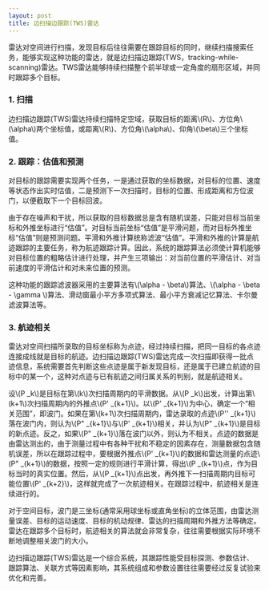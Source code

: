 ```yaml
---
layout: post
title: 边扫描边跟踪(TWS)雷达
---
```


雷达对空间进行扫描，发现目标后往往需要在跟踪目标的同时，继续扫描搜索任务，能够实现这种功能的雷达，就是边扫描边跟踪(TWS，tracking-while-scanning)雷达。TWS雷达能够持续扫描整个前半球或一定角度的扇形区域，并同时跟踪多个目标。

### 1. 扫描

边扫描边跟踪(TWS)雷达持续扫描特定空域，获取目标的距离\\(R\\)、方位角\\(\alpha\\)两个坐标值，或距离\\(R\\)、方位角\\(\alpha\\)、仰角\\(\beta\\)三个坐标值。

### 2. 跟踪：估值和预测

对目标的跟踪需要实现两个任务，一是通过获取的坐标数据，对目标的位置、速度等状态作出实时估值，二是预测下一次扫描时，目标的位置、形成距离和方位波门，以便截取下一个目标回波。

由于存在噪声和干扰，所以获取的目标数据总是含有随机误差，只能对目标当前坐标和外推坐标进行“估值”。对目标当前坐标“估值”是平滑问题，而对目标外推坐标“估值”则是预测问题。平滑和外推计算统称滤波“估值”。平滑和外推的计算是航迹跟踪的主要任务，称为航迹跟踪计算。因此，系统的跟踪算法必须使计算机能够对目标位置的粗略估计进行处理，并产生三项输出：对当前位置的平滑估计、对当前速度的平滑估计和对未来位置的预测。

这种功能的跟踪滤波器采用的主要算法有\\(\alpha - \beta\\)算法、\\(\alpha - \beta - \gamma \\)算法、滑动窗最小平方多项式算法、最小平方衰减记忆算法、卡尔曼滤波算法等。

### 3. 航迹相关

雷达对空间扫描所录取的目标坐标称为点迹，经过持续扫描，把同一目标的各点迹连接成线就是目标的航迹。边扫描边跟踪(TWS)雷达完成一次扫描即获得一批点迹信息，系统需要首先判断这些点迹是属于新发现目标，还是属于已建立航迹的目标中的某一个，这种对点迹与已有航迹之间归属关系的判别，就是航迹相关。

设\\(P _k\\)是目标在第\\(k\\)次扫描周期内的平滑数据。从\\(P _k\\)出发，计算出第\\(k+1\\)次扫描周期内的外推点\\(P' _{k+1}\\)。以\\(P' _{k+1}\\)为中心，确定一个“相关范围”，即波门。如果在第\\(k+1\\)次扫描周期内，雷达录取的点迹\\(P'' _{k+1}\\)落在波门内，则认为\\(P" _{k+1}\\)与\\(P' _{k+1}\\)相关，并认为\\(P" _{k+1}\\)是目标的新点迹。反之，如果\\(P" _{k+1}\\)落在波门以外，则认为不相关。点迹的数据是由雷达测出的，由于测量过程中有各种干扰和不稳定的因素存在，测量数据包含随机误差，所以在跟踪过程中，要根据外推点\\(P' _{k+1}\\)的数据和雷达测量的点迹\\(P" _{k+1}\\)的数据，按照一定的规则进行平滑计算，得出\\(P _{k+1}\\)点，作为目标当时的真实位置。然后，从\\(P _{k+1}\\)点出发，再外推下一扫描周期内目标可能位置\\(P' _{k+2}\\)，这样就完成了一次航迹相关。在跟踪过程中，航迹相关是连续进行的。

对于空间目标，波门是三坐标(通常采用球坐标或直角坐标)的立体范围，由雷达测量误差、目标的运动速度、目标的机动规律、雷达的扫描周期和外推方法等确定。雷达在跟踪多个目标时，航迹相关的算法就会非常复杂，往往需要根据实际环境不断地调整相关波门的大小。

边扫描边跟踪(TWS)雷达是一个综合系统，其跟踪性能受目标探测、参数估计、跟踪算法、关联方式等因素影响，其系统组成和参数设置往往需要经过反复试验来优化和完善。


